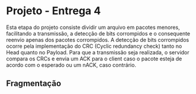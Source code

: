 ﻿# Projeto - Entrega 4

Esta etapa do projeto consiste dividir um arquivo em pacotes menores, facilitando a transmissão, a detecção de bits corrompidos e o consequente reenvio apenas dos pacotes corrompidos. A detecção de bits corrompidos ocorre pela implementação do CRC (Cyclic redundancy
 check) tanto no Head quanto no Payload.
Para que a transmissão seja realizada, o servidor compara os CRCs e envia um ACK para o client caso o pacote esteja de acordo com o esperado ou um nACK, caso contrário.
 
## Fragmentação



